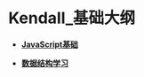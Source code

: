 # Kendall_基础大纲

- **[JavaScript基础](./JavaScript基础/JS中的变量和类型.md)**

- **[数据结构学习](./数据结构学习/01.栈.md)**

